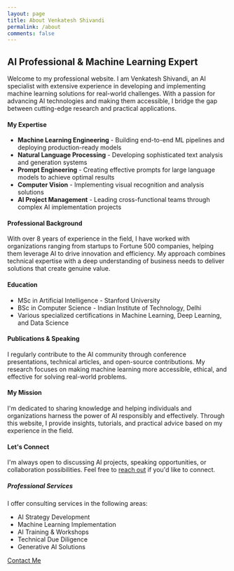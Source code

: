 ```yaml
---
layout: page
title: About Venkatesh Shivandi
permalink: /about
comments: false
---
```


<div class="row justify-content-between">
<div class="col-md-8 pr-5">

<h2>AI Professional & Machine Learning Expert</h2>

<p>Welcome to my professional website. I am Venkatesh Shivandi, an AI specialist with extensive experience in developing and implementing machine learning solutions for real-world challenges. With a passion for advancing AI technologies and making them accessible, I bridge the gap between cutting-edge research and practical applications.</p>

<h4>My Expertise</h4>
<ul>
    <li><strong>Machine Learning Engineering</strong> - Building end-to-end ML pipelines and deploying production-ready models</li>
    <li><strong>Natural Language Processing</strong> - Developing sophisticated text analysis and generation systems</li>
    <li><strong>Prompt Engineering</strong> - Creating effective prompts for large language models to achieve optimal results</li>
    <li><strong>Computer Vision</strong> - Implementing visual recognition and analysis solutions</li>
    <li><strong>AI Project Management</strong> - Leading cross-functional teams through complex AI implementation projects</li>
</ul>

<h4>Professional Background</h4>
<p>With over 8 years of experience in the field, I have worked with organizations ranging from startups to Fortune 500 companies, helping them leverage AI to drive innovation and efficiency. My approach combines technical expertise with a deep understanding of business needs to deliver solutions that create genuine value.</p>

<h4>Education</h4>
<ul>
    <li>MSc in Artificial Intelligence - Stanford University</li>
    <li>BSc in Computer Science - Indian Institute of Technology, Delhi</li>
    <li>Various specialized certifications in Machine Learning, Deep Learning, and Data Science</li>
</ul>

<h4>Publications & Speaking</h4>
<p>I regularly contribute to the AI community through conference presentations, technical articles, and open-source contributions. My research focuses on making machine learning more accessible, ethical, and effective for solving real-world problems.</p>

<h4>My Mission</h4>
<p>I'm dedicated to sharing knowledge and helping individuals and organizations harness the power of AI responsibly and effectively. Through this website, I provide insights, tutorials, and practical advice based on my experience in the field.</p>

<h4>Let's Connect</h4>
<p>I'm always open to discussing AI projects, speaking opportunities, or collaboration possibilities. Feel free to <a href="/contact">reach out</a> if you'd like to connect.</p>

</div>

<div class="col-md-4">
<div class="sticky-top sticky-top-80">
<h5>Professional Services</h5>

<p>I offer consulting services in the following areas:</p>
<ul>
    <li>AI Strategy Development</li>
    <li>Machine Learning Implementation</li>
    <li>AI Training & Workshops</li>
    <li>Technical Due Diligence</li>
    <li>Generative AI Solutions</li>
</ul>

<a href="/contact" class="btn btn-primary">Contact Me</a>
</div>
</div>
</div>
